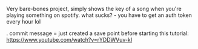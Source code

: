 Very bare-bones project, simply shows the key of a song when you're playing something on spotify.
what sucks? - you have to get an auth token every hour lol

. commit message = just created a save point before starting this tutorial: https://www.youtube.com/watch?v=rYDDWVuv-kI
